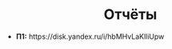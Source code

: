 <h1 align="center">
    <b>Отчёты</b>
</h1>
<ul>
    <li>
        <b>П1:</b> https://disk.yandex.ru/i/hbMHvLaKlliUpw
    </li>
</ul>